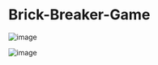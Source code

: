 # Brick-Breaker-Game
![image](https://user-images.githubusercontent.com/120732770/211650819-1f9d0f60-f97b-4d8a-b091-335e3bc1347f.png)

![image](https://user-images.githubusercontent.com/120732770/211650406-8fa42590-233d-4da3-bb4c-ac0cfe52bafb.png)

